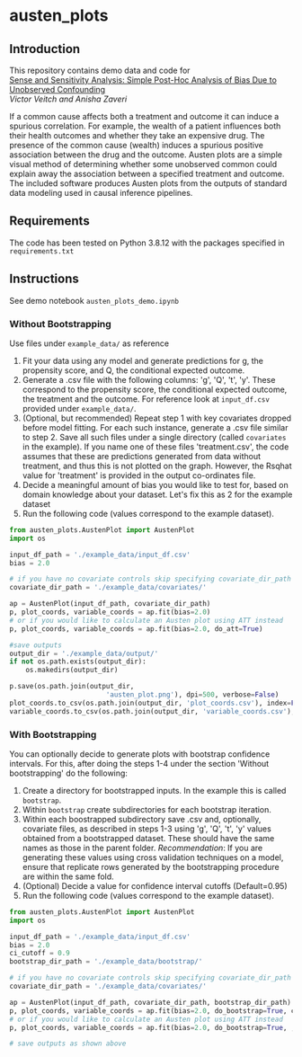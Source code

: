 # austen_plots
## Introduction
This repository contains demo data and code for  
[Sense and Sensitivity Analysis: Simple Post-Hoc Analysis of Bias Due to Unobserved Confounding](https://arxiv.org/abs/2003.01747)  
_Victor Veitch and Anisha Zaveri_

If a common cause affects both a treatment and outcome it can induce a spurious correlation. 
For example, the wealth of a patient influences both their health outcomes and whether they take an expensive drug.
The presence of the common cause (wealth) induces a spurious positive association between the drug and the outcome.
Austen plots are a simple visual method of determining whether some unobserved common could explain away the association between a specified treatment and outcome. The included software produces Austen plots from the outputs of standard data modeling used in causal inference pipelines. 

## Requirements
The code has been tested on Python 3.8.12 with the packages specified in `requirements.txt`

## Instructions
See demo notebook `austen_plots_demo.ipynb`
### Without Bootstrapping
Use files under `example_data/` as reference
1) Fit your data using any model and generate predictions for g, the propensity score, and Q, the conditional expected outcome.
2) Generate a .csv file with the following columns: 'g', 'Q', 't', 'y'. These correspond to the propensity score, the conditional expected outcome, the treatment and the outcome. For reference look at `input_df.csv` provided under `example_data/`.
3) (Optional, but recommended) Repeat step 1 with key covariates dropped before model fitting. For each such instance, generate a .csv file similar to step 2. Save all such files under a single directory (called `covariates` in the example). If you name one of these files 'treatment.csv', the code assumes that these are predictions generated from data without treatment, and thus this is not plotted on the graph. However, the Rsqhat value for 'treatment' is provided in the output co-ordinates file.
4) Decide a meaningful amount of bias you would like to test for, based on domain knowledge about your dataset. Let's fix this as 2 for the example dataset
5) Run the following code (values correspond to the example dataset).  

```python
from austen_plots.AustenPlot import AustenPlot
import os

input_df_path = './example_data/input_df.csv'
bias = 2.0

# if you have no covariate controls skip specifying covariate_dir_path
covariate_dir_path = './example_data/covariates/'

ap = AustenPlot(input_df_path, covariate_dir_path)
p, plot_coords, variable_coords = ap.fit(bias=2.0)
# or if you would like to calculate an Austen plot using ATT instead
p, plot_coords, variable_coords = ap.fit(bias=2.0, do_att=True)

#save outputs
output_dir = './example_data/output/'
if not os.path.exists(output_dir):
    os.makedirs(output_dir)

p.save(os.path.join(output_dir,
                        'austen_plot.png'), dpi=500, verbose=False)
plot_coords.to_csv(os.path.join(output_dir, 'plot_coords.csv'), index=False)
variable_coords.to_csv(os.path.join(output_dir, 'variable_coords.csv'), index=False)
```

### With Bootstrapping
You can optionally decide to generate plots with bootstrap confidence intervals. For this, after doing the steps 1-4 under the section 'Without bootstrapping' do the following:
1) Create a directory for bootstrapped inputs. In the example this is called `bootstrap`.
2) Within `bootstrap` create subdirectories for each bootstrap iteration.
3) Within each boostrapped subdirectory save .csv and, optionally, covariate files, as described in steps 1-3 using 'g', 'Q', 't', 'y' values obtained from a bootstrapped dataset. These should have the same names as those in the parent folder. 
_Recommendation_: If you are generating these values using cross validation techniques on a model, ensure that replicate rows generated by the bootstrapping procedure are within the same fold.
4) (Optional) Decide a value for confidence interval cutoffs (Default=0.95)
5) Run the following code (values correspond to the example dataset). 

```python
from austen_plots.AustenPlot import AustenPlot
import os

input_df_path = './example_data/input_df.csv'
bias = 2.0
ci_cutoff = 0.9
bootstrap_dir_path = './example_data/bootstrap/'

# if you have no covariate controls skip specifying covariate_dir_path
covariate_dir_path = './example_data/covariates/'

ap = AustenPlot(input_df_path, covariate_dir_path, bootstrap_dir_path)
p, plot_coords, variable_coords = ap.fit(bias=2.0, do_bootstrap=True, ci_cutoff=0.9)
# or if you would like to calculate an Austen plot using ATT instead
p, plot_coords, variable_coords = ap.fit(bias=2.0, do_bootstrap=True, , ci_cutoff=0.9, do_att=True)

# save outputs as shown above
```
